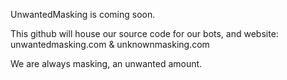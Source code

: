 
UnwantedMasking is coming soon.

This github will house our source code for our bots, and website: unwantedmasking.com & unknownmasking.com

We are always masking, an unwanted amount.

<!--
**UnwantedMasking/UnwantedMasking** is a ✨ _special_ ✨ repository because its `README.md` (this file) appears on your GitHub profile.

Here are some ideas to get you started:

- 🔭 I’m currently working on ...
- 🌱 I’m currently learning ...
- 👯 I’m looking to collaborate on ...
- 🤔 I’m looking for help with ...
- 💬 Ask me about ...
- 📫 How to reach me: ...
- 😄 Pronouns: ...
- ⚡ Fun fact: ...
-->
